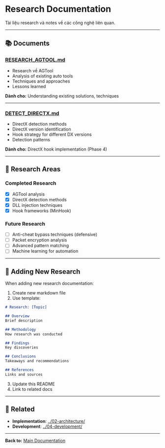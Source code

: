 # Research Documentation

Tài liệu research và notes về các công nghệ liên quan.

---

## 📚 Documents

### [RESEARCH_AGTOOL.md](RESEARCH_AGTOOL.md)
- Research về AGTool
- Analysis of existing auto tools
- Techniques and approaches
- Lessons learned

**Dành cho:** Understanding existing solutions, techniques

---

### [DETECT_DIRECTX.md](DETECT_DIRECTX.md)
- DirectX detection methods
- DirectX version identification
- Hook strategy for different DX versions
- Detection patterns

**Dành cho:** DirectX hook implementation (Phase 4)

---

## 🔬 Research Areas

### Completed Research
- [x] AGTool analysis
- [x] DirectX detection methods
- [x] DLL injection techniques
- [x] Hook frameworks (MinHook)

### Future Research
- [ ] Anti-cheat bypass techniques (defensive)
- [ ] Packet encryption analysis
- [ ] Advanced pattern matching
- [ ] Machine learning for automation

---

## 📝 Adding New Research

When adding new research documentation:

1. Create new markdown file
2. Use template:
```markdown
# Research: [Topic]

## Overview
Brief description

## Methodology
How research was conducted

## Findings
Key discoveries

## Conclusions
Takeaways and recommendations

## References
Links and sources
```

3. Update this README
4. Link to related docs

---

## 🔗 Related

- **Implementation**: [../02-architecture/](../02-architecture/)
- **Development**: [../04-development/](../04-development/)

---

**Back to:** [Main Documentation](../)
